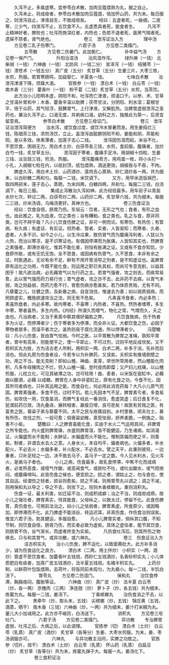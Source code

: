 <!-- { "loadSidebar": true } -->
　　久泻不止，多属虚寒。宜参苓白术散，加肉豆蔻煨熟为丸，服之自止。
　　久泻未止，将成疳者，参苓白术散加肉豆蔻煨，倍加怀山药，共为末。每日服之，则泄泻自止，津液自生，不致成疳矣。
　　经曰：五虚者死，一脉细，二皮寒，三少气，四泄泻不止，五饮食不入。五虚悉具者死，能食者生。
　　凡泻不止精神好者，脾败也；吐泻而唇深红者，内热也；色若不退者死，面黑气喘者死。遗屎不禁者，肾气绝也。
　　
　　
　　卷三　泄泻证治入方
　　
　　理中汤
　　方见卷二乳子伤寒门。
　　
　　六君子汤
　　方见卷二类搐门。
　　
　　五苓散
　　方见卷二伤暑门。此加栀仁。
　　
　　补中益气汤
　　方见卷一保产门。
　　
　　升阳治湿汤
　　治风湿作泻。
　　绿升麻（一钱） 北柴胡（一钱） 六神曲（一钱） 北防风（一钱二分） 宣泽泻（一钱） 结猪苓（一钱）漂苍术（一钱五分） 真广皮（五分） 炙甘草（五分）生姜三片，大枣三枚，水煎，热服。若胃寒肠鸣，加益智仁、半夏各一钱。
　　
　　七味白术散
　　治泄泻津液下降，烦躁大渴。
　　官拣参（一钱） 漂白术（一钱） 白云苓（一钱） 南木香（三分） 藿香叶（一钱） 粉干葛（二钱）炙甘草（五分）水煎，当茶饮。
　　此方治小儿阳明本虚，阴阳不和，吐泻而亡津液，烦渴口干。以参、术、甘草之甘温补胃和中；木香、藿香辛温以助脾；茯苓甘淡，分阴阳、利水湿；葛根甘平，倍于众药，其气轻浮，鼓舞胃气，上行津液，又解肌热。治脾胃虚弱泄泻之圣药也，兼治久泻不止，口渴无度，并痢疾口渴。幼科之方，独推此为第一，后贤宜留意焉。
　　
　　参苓白术散
　　方见卷三疳证门。
　　
　　
　　卷三　泄泻证治泄泻简便方
　　治水泻，或饮食过度，或饮冷水冒暑而发。用生姜捣烂三钱，陈细茶三钱，浓煎汤饮，立止。盖泄泻由脏腑阴阳不和，姜能和阴，茶能和阳，是以多效。体素薄者，加莲子去心二钱。
　　泄泻因伤湿而起，米谷不化，不思饮食，困弱无力。用白术土炒、白茯苓各三钱，水煎，食前服。腹痛者，加炒白芍一钱，炙甘草五分。
　　泄泻因于寒者，腹痛手足冷。用胡椒十四粒、生姜三钱、淡豆豉三钱，煎汤，热服。
　　泄泻腹痛奇方，用鸡蛋一枚，将小头打一小孔，入胡椒七粒在内，以纸封顶，纸包煨熟，酒送更效。胡椒吞与不吞，不拘。
　　脾虚久泻，用白术土炒、山药酒炒、莲肉去心蒸熟、砂仁酒炒各一两，共为细末，以白砂糖二两和匀。每服一二钱，米饮调下。
　　又方，用早米造饭锅巴，取四两研末，莲子去心，蒸晒，为末四两，白糖四两，共和匀。每服二三钱，白汤调下，每日三服。
　　集成止泻散治久泻如神，此方经验最多。用车前子以青盐水炒七次，秤过二两，白茯苓炒二两，山药炒二两，炙甘草六钱，共为细末。每服二三钱，炒米汤调，乌梅汤更好。真神方也。
　　
　　
　　卷三伤食证治
　　经曰：饮食自倍，肠胃乃伤。东垣云：饮者，无形之气也；食者，有形之血也。由此推之，乳为血液，饮之类也；谷有糟粕，食之类也。乳之与食，原非同类，岂可不辨乎哉？凡小儿饮食伤脾之证，非可一例而论。有寒伤、有热伤；有暂病、有久病；有虚证、有实证。但热者、暂者、实者，人皆易知；而寒者、久者、虚者，人多不识。如今之小儿，以生冷瓜果，致伤胃气而为腹痛泻利者，人犹以为火热，而治以寒凉，是不识寒证也。有偶因停滞而为胀痛，人皆知其实也，然脾胃之素强者，即滞亦易化，惟其不能化者，则恒有胀满之证。又或有不食亦知饥，少食即作胀，或有无饥无饱，全不思食，或因病有伤胃气，久不思食，本非有余之证。时医遇此，无论有余不足，鲜有不用开胃消导之剂者，是不知虚证也。盖脾胃原有运化之功用，今既不能化食，则运用之职已失其权，而尚可专意克削，以益其困乎！故凡欲治病，必先藉胃气以为行药之主。若胃气强者，攻之则去，而疾常易愈，此以胃气强而药力易行也；胃气虚者，攻之亦不去，此非药不去病，以胃气本弱，攻之则益弱，而药力愈不行，胃愈伤病亦愈甚矣。若乃体质贵贱，尤有不同。凡藜藿之儿，壮健之质，及新暴之病，自宜消伐，惟速去为善；如以弱质弱病，而罔顾虚实，概施欲速攻治之法，则无有不危矣。
　　凡素喜冷食者，内必多热；素喜热食者，内必多寒。故内寒者，不喜寒；内热者，不喜热。然热者嗜寒，多生中寒，寒者喜热，多生内热。《内经》所谓久而增气，物化之常，气增而久，夭之由也。凡治病者，又当于素禀中察其嗜好偏胜之弊。
　　凡饮食致病，伤于热者多为火证，而停滞者少；伤于寒者多为停滞，而全非火证。大都饮食之伤，必因于寒物者居多，而温平者次之。盖热则易于腐化流通，所以停滞者少。
　　冯楚瞻曰：凡小儿伤食，皆由胃气怯弱。今时之医，以平胃散为脾胃之准绳，孰知平胃者，胃中有高阜，则能使平之，使一平即止，不可过剂，过则平地反成坎矣。又不若枳实丸为胜，方为洁古老人所制，用枳实一两、白术二两，补多于消，先补而后消也。但此丸原为伤食者设，今若专以为补脾药，又误矣。夫枳实有推墙倒壁之功，用之不当，能无克削？即如山楂、神曲、麦芽，举世所常用者，然山楂能化肉积，凡多年母猪肉之不烂，但入山楂一撮，登时皮肉即糜；又产妇儿枕痛，以山楂煎服，儿枕立化，可见其破滞之功，岂可轻用！曲、麦者，以米饭在瓷缸中，必藉曲以酿酒，必藉 以成糖。脾胃在人身中非瓷缸比，原有化食之功，今食不化，因其所司者病也，只补其运用之能，而食自化，何必用此消克药哉？大凡小儿原气完固，脾胃素强者，多食不伤，过时不饥。若儿先因本气不足，脾胃素亏者，多食易伤，如攻伐一用，饮食虽消，而脾气复经此一番消伐，愈虚其虚；后日食复不化，犹谓前药已效，汤丸叠进，展转相害，羸瘦日增，良可悲矣！故医有贫贱之医，有富贵之医，膏粱子弟与藜藿不同，太平之民与疮痍自别。乡村里巷，顽夫壮士，暴有所伤，攻伐之剂，一投可愈；倘膏粱幼稚，禀受怯弱，娇养柔脆，一例施之，贻害不小矣。
　　楚瞻曰：人之脾胃虽能化食，实由于水火二气运用其间，非脾胃之所专能也。内火盛则脾胃燥，水盛则脾胃湿，皆不能健运，乃生诸病。如消渴证，火偏盛而水不能制；水肿证，水偏盛而火不能化。惟制其偏而使之平，则善矣。制者，非谓去水去火之意。人身水火，本自均平，偏者病也。火偏多者，补水配火，不必去火；水偏多者，补火配水，不必去水。譬之天平，此重则彼轻，一边重者，只补足轻之一边，决不凿去马子，盖马子一定之数。今人见水利水，见火泻火，是凿马子者也。
　　小儿之病，伤食最多，故乳食停滞，中焦不化而成病者，必发热恶食，或噫气作酸，或恶闻食气，或欲吐不吐，或吐出酸水，或气短痞闷，或腹痛啼叫。此皆伤食之候也，便宜损之。损之者，谓姑止之，勿与食也，使其自运。经谓伤之轻者，损谷则愈矣。损之不减，则用胃苓丸以调之；调之不减，则用保和丸以导之；导之不去，则攻下之。轻则木香槟榔丸，重则消积丸。
　　伤食一证，最关利害。如迁延不治，则成积成癖；治之不当，则成疳成痨。故小儿之强壮者，脾胃素实，恃其能食，父母纵之，以致太过，停留不化。此食伤脾胃，真伤食也，可用前法治之。如小儿之怯弱者，脾胃素虚，所食原少，或因略加，即停滞而不化。此乃脾虚不能消谷，转运迟耳，非真伤食，作伤食治则误矣。惟宜六君子汤，助其健运，多服自愈。
　　凡小儿脾胃实者，倘纵其口腹，不知节制，则饮食自倍，肠胃乃伤，而实者必致为虚矣。其体之虚怯者，能节其饮食，则肠胃不伤，谷气渐长，而虚者终变为实矣。
　　凡伤食吐泻后，则其所伤之物俱去，只与和其胃气，或异功散，或六神丸。
　　
　　
　　卷三　伤食证治入方
　　
　　洁古枳实丸
　　治小儿伤食，脾不运化，以致面黄肚大。此方补多消少，诚为伤食运化之良方。
　　漂白术（二两，用土拌炒） 小枳实（一两，酒炒）胃虚不思饮食者，加藿香叶五钱焙，西砂仁五钱酒炒，名香砂枳实丸；小儿体质肥白有痰者，加真广皮五钱酒炒，法半夏五钱焙，名橘半枳实丸。
　　上药炒制，以鲜荷叶包饭煨熟，去荷叶，将饭同前末捣匀，为丸极小。每一二钱，半饥白汤下。
　　
　　胃苓丸
　　方见卷二伤湿门。
　　
　　保和丸
　　治饮食停滞，胸膈痞闷，腹胀等证。
　　六神曲（炒） 真广皮（炒） 法半夏 白云苓（炒，各一两） 京楂肉（三两） 净连翘（炒） 萝卜子（炒，各五钱）共为细末，炼蜜为丸。每服一二钱，姜汤下。
　　
　　丁香槟榔丸
　　治伤食消之不去，以此下之。
　　黑牵牛（炒，取头末，五钱） 尖槟榔（炒，五钱） 锦庄黄（五钱，酒蒸，晒干） 南木香（三钱）六神曲（炒，一两）共为细末，姜汁打米糊为丸。量儿大小加减用之。此方亦不峻厉，白汤送下。
　　
　　消积丸
　　方见卷三呕吐门。
　　
　　六君子汤
　　方见卷二类搐门。
　　
　　异功散
　　专治脾胃虚弱，吐泻之后、大病之后，以此调理。
　　官拣参（切） 漂白术（土炒） 白云苓（乳蒸） 真广皮（酒炒） 炙甘草（各等分）生姜、大枣水煎服。为末，姜、枣汤调服亦可。
　　
　　六神丸
　　与异功散主治同，实脾之功胜之。
　　官拣参（切片，焙干） 漂白术（土炒） 白云苓（乳蒸） 怀山药（乳蒸） 白扁豆（炒） 炙甘草（各等分）共为末，炼蜜丸弹子大。每服一丸，姜汤化下。
　　
　　
　　卷三食积证治
